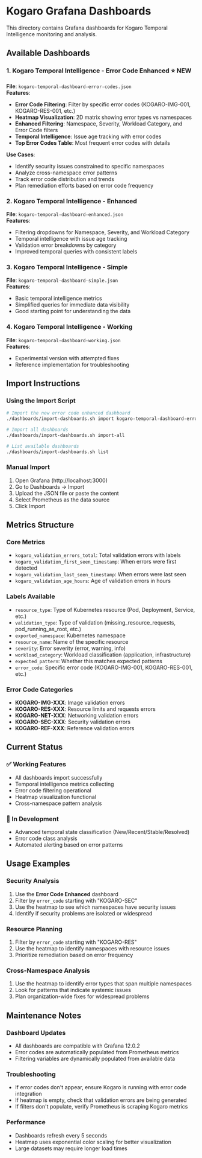 # Kogaro Grafana Dashboards

This directory contains Grafana dashboards for Kogaro Temporal Intelligence monitoring and analysis.

## Available Dashboards

### 1. **Kogaro Temporal Intelligence - Error Code Enhanced** ⭐ **NEW**
**File**: `kogaro-temporal-dashboard-error-codes.json`  
**Features**:
- **Error Code Filtering**: Filter by specific error codes (KOGARO-IMG-001, KOGARO-RES-001, etc.)
- **Heatmap Visualization**: 2D matrix showing error types vs namespaces
- **Enhanced Filtering**: Namespace, Severity, Workload Category, and Error Code filters
- **Temporal Intelligence**: Issue age tracking with error codes
- **Top Error Codes Table**: Most frequent error codes with details

**Use Cases**:
- Identify security issues constrained to specific namespaces
- Analyze cross-namespace error patterns
- Track error code distribution and trends
- Plan remediation efforts based on error code frequency

### 2. **Kogaro Temporal Intelligence - Enhanced**
**File**: `kogaro-temporal-dashboard-enhanced.json`  
**Features**:
- Filtering dropdowns for Namespace, Severity, and Workload Category
- Temporal intelligence with issue age tracking
- Validation error breakdowns by category
- Improved temporal queries with consistent labels

### 3. **Kogaro Temporal Intelligence - Simple**
**File**: `kogaro-temporal-dashboard-simple.json`  
**Features**:
- Basic temporal intelligence metrics
- Simplified queries for immediate data visibility
- Good starting point for understanding the data

### 4. **Kogaro Temporal Intelligence - Working**
**File**: `kogaro-temporal-dashboard-working.json`  
**Features**:
- Experimental version with attempted fixes
- Reference implementation for troubleshooting

## Import Instructions

### Using the Import Script
```bash
# Import the new error code enhanced dashboard
./dashboards/import-dashboards.sh import kogaro-temporal-dashboard-error-codes.json

# Import all dashboards
./dashboards/import-dashboards.sh import-all

# List available dashboards
./dashboards/import-dashboards.sh list
```

### Manual Import
1. Open Grafana (http://localhost:3000)
2. Go to Dashboards → Import
3. Upload the JSON file or paste the content
4. Select Prometheus as the data source
5. Click Import

## Metrics Structure

### Core Metrics
- `kogaro_validation_errors_total`: Total validation errors with labels
- `kogaro_validation_first_seen_timestamp`: When errors were first detected
- `kogaro_validation_last_seen_timestamp`: When errors were last seen
- `kogaro_validation_age_hours`: Age of validation errors in hours

### Labels Available
- `resource_type`: Type of Kubernetes resource (Pod, Deployment, Service, etc.)
- `validation_type`: Type of validation (missing_resource_requests, pod_running_as_root, etc.)
- `exported_namespace`: Kubernetes namespace
- `resource_name`: Name of the specific resource
- `severity`: Error severity (error, warning, info)
- `workload_category`: Workload classification (application, infrastructure)
- `expected_pattern`: Whether this matches expected patterns
- `error_code`: Specific error code (KOGARO-IMG-001, KOGARO-RES-001, etc.)

### Error Code Categories
- **KOGARO-IMG-XXX**: Image validation errors
- **KOGARO-RES-XXX**: Resource limits and requests errors
- **KOGARO-NET-XXX**: Networking validation errors
- **KOGARO-SEC-XXX**: Security validation errors
- **KOGARO-REF-XXX**: Reference validation errors

## Current Status

### ✅ Working Features
- All dashboards import successfully
- Temporal intelligence metrics collecting
- Error code filtering operational
- Heatmap visualization functional
- Cross-namespace pattern analysis

### 🔄 In Development
- Advanced temporal state classification (New/Recent/Stable/Resolved)
- Error code class analysis
- Automated alerting based on error patterns

## Usage Examples

### Security Analysis
1. Use the **Error Code Enhanced** dashboard
2. Filter by `error_code` starting with "KOGARO-SEC"
3. Use the heatmap to see which namespaces have security issues
4. Identify if security problems are isolated or widespread

### Resource Planning
1. Filter by `error_code` starting with "KOGARO-RES"
2. Use the heatmap to identify namespaces with resource issues
3. Prioritize remediation based on error frequency

### Cross-Namespace Analysis
1. Use the heatmap to identify error types that span multiple namespaces
2. Look for patterns that indicate systemic issues
3. Plan organization-wide fixes for widespread problems

## Maintenance Notes

### Dashboard Updates
- All dashboards are compatible with Grafana 12.0.2
- Error codes are automatically populated from Prometheus metrics
- Filtering variables are dynamically populated from available data

### Troubleshooting
- If error codes don't appear, ensure Kogaro is running with error code integration
- If heatmap is empty, check that validation errors are being generated
- If filters don't populate, verify Prometheus is scraping Kogaro metrics

### Performance
- Dashboards refresh every 5 seconds
- Heatmap uses exponential color scaling for better visualization
- Large datasets may require longer load times 